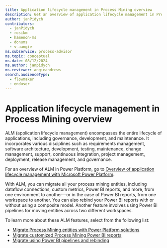 ```yaml
---
title: Application lifecycle management in Process Mining overview
description: Get an overview of application lifecycle management in Process Mining, which includes governance, development, and maintenance.
author: janPidych
contributors:
  - janPidych
  - rosikm
  - hamenon-ms
  - donums
  - v-aangie  
ms.subservice: process-advisor
ms.topic: conceptual
ms.date: 08/12/2024
ms.author: janpidych
ms.reviewer: angieandrews
search.audienceType: 
  - flowmaker
  - enduser
---
```


# Application lifecycle management in Process Mining overview

ALM (application lifecycle management) encompasses the entire lifecycle of applications, including governance, development, and maintenance. It incorporates various disciplines such as requirements management, software architecture, development, testing, maintenance, change management, support, continuous integration, project management, deployment, release management, and governance.

For an overview of ALM in Power Platform, go to [Overview of application lifecycle management with Microsoft Power Platform](/power-platform/alm/overview-alm).

With ALM, you can migrate all your process mining entities, including dataflow connections, custom metrics, Power BI reports, and more, from one environment to another&mdash;or in the case of Power BI reports, from one workspace to another. You can also rebind your Power BI reports with or without using a composite model. Another feature involves using Power BI pipelines for moving entities across two different workspaces.

To learn more about these ALM features, select from the following list:

- [Migrate Process Mining entities with Power Platform solutions](process-mining-alm-entities-solutions.md)
- [Migrate customized Process Mining Power BI reports](process-mining-pbi-reports-overview.md)
- [Migrate using Power BI pipelines and rebinding](process-mining-alm-migrate-using-pbi-pipelines-and-rebinding.md)
